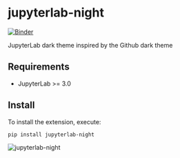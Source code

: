 # jupyterlab-night

[![Binder](https://mybinder.org/badge_logo.svg)](https://mybinder.org/v2/gh/martinRenou/jupyterlab-night/main?urlpath=lab)

JupyterLab dark theme inspired by the Github dark theme

## Requirements

* JupyterLab >= 3.0

## Install

To install the extension, execute:

```bash
pip install jupyterlab-night
```

![jupyterlab-night](jupyterlab-night.png)
